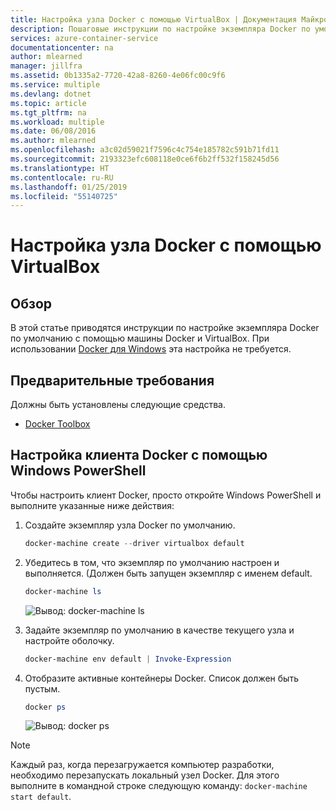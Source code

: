 ```yaml
---
title: Настройка узла Docker с помощью VirtualBox | Документация Майкрософт
description: Пошаговые инструкции по настройке экземпляра Docker по умолчанию с помощью машины Docker и VirtualBox.
services: azure-container-service
documentationcenter: na
author: mlearned
manager: jillfra
ms.assetid: 0b1335a2-7720-42a8-8260-4e06fc00c9f6
ms.service: multiple
ms.devlang: dotnet
ms.topic: article
ms.tgt_pltfrm: na
ms.workload: multiple
ms.date: 06/08/2016
ms.author: mlearned
ms.openlocfilehash: a3c02d59021f7596c4c754e185782c591b71fd11
ms.sourcegitcommit: 2193323efc608118e0ce6f6b2ff532f158245d56
ms.translationtype: HT
ms.contentlocale: ru-RU
ms.lasthandoff: 01/25/2019
ms.locfileid: "55140725"
---
```

# <a name="configure-a-docker-host-with-virtualbox"></a>Настройка узла Docker с помощью VirtualBox
## <a name="overview"></a>Обзор
В этой статье приводятся инструкции по настройке экземпляра Docker по умолчанию с помощью машины Docker и VirtualBox.
При использовании [Docker для Windows](https://www.docker.com/products/docker-desktop) эта настройка не требуется.

## <a name="prerequisites"></a>Предварительные требования
Должны быть установлены следующие средства.

* [Docker Toolbox](https://github.com/docker/toolbox/releases)

## <a name="configuring-the-docker-client-with-windows-powershell"></a>Настройка клиента Docker с помощью Windows PowerShell
Чтобы настроить клиент Docker, просто откройте Windows PowerShell и выполните указанные ниже действия:

1. Создайте экземпляр узла Docker по умолчанию.

    ```PowerShell
    docker-machine create --driver virtualbox default
    ```
2. Убедитесь в том, что экземпляр по умолчанию настроен и выполняется. (Должен быть запущен экземпляр с именем default.

    ```PowerShell
    docker-machine ls
    ```

    ![Вывод: docker-machine ls](media/vs-azure-tools-docker-setup/docker-machine-ls.png)
3. Задайте экземпляр по умолчанию в качестве текущего узла и настройте оболочку.

    ```PowerShell
    docker-machine env default | Invoke-Expression
    ```
4. Отобразите активные контейнеры Docker. Список должен быть пустым.

    ```PowerShell
    docker ps
    ```

    ![Вывод: docker ps](media/vs-azure-tools-docker-setup/docker-ps.png)

> [!NOTE]
> Каждый раз, когда перезагружается компьютер разработки, необходимо перезапускать локальный узел Docker.
> Для этого выполните в командной строке следующую команду: `docker-machine start default`.
